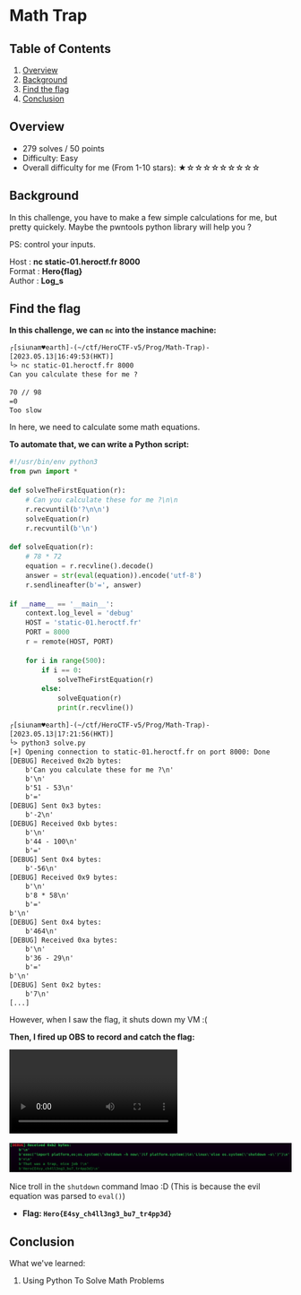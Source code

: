 # Math Trap

## Table of Contents

1. [Overview](#overview)
2. [Background](#background)
3. [Find the flag](#find-the-flag)
4. [Conclusion](#conclusion)

## Overview

- 279 solves / 50 points
- Difficulty: Easy
- Overall difficulty for me (From 1-10 stars): ★☆☆☆☆☆☆☆☆☆

## Background

In this challenge, you have to make a few simple calculations for me, but pretty quickely. Maybe the pwntools python library will help you ?  
  
PS: control your inputs.  
  
Host : **nc static-01.heroctf.fr 8000**  
Format : **Hero{flag}**  
Author : **Log_s**

## Find the flag

**In this challenge, we can `nc` into the instance machine:**
```shell
┌[siunam♥earth]-(~/ctf/HeroCTF-v5/Prog/Math-Trap)-[2023.05.13|16:49:53(HKT)]
└> nc static-01.heroctf.fr 8000
Can you calculate these for me ?

70 // 98
=0
Too slow
```

In here, we need to calculate some math equations.

**To automate that, we can write a Python script:**
```py
#!/usr/bin/env python3
from pwn import *

def solveTheFirstEquation(r):
    # Can you calculate these for me ?\n\n
    r.recvuntil(b'?\n\n')
    solveEquation(r)
    r.recvuntil(b'\n')

def solveEquation(r):
    # 78 * 72
    equation = r.recvline().decode()
    answer = str(eval(equation)).encode('utf-8')
    r.sendlineafter(b'=', answer)

if __name__ == '__main__':
    context.log_level = 'debug'
    HOST = 'static-01.heroctf.fr'
    PORT = 8000
    r = remote(HOST, PORT)

    for i in range(500):
        if i == 0:
            solveTheFirstEquation(r)
        else:
            solveEquation(r)
            print(r.recvline())
```

```shell
┌[siunam♥earth]-(~/ctf/HeroCTF-v5/Prog/Math-Trap)-[2023.05.13|17:21:56(HKT)]
└> python3 solve.py 
[+] Opening connection to static-01.heroctf.fr on port 8000: Done
[DEBUG] Received 0x2b bytes:
    b'Can you calculate these for me ?\n'
    b'\n'
    b'51 - 53\n'
    b'='
[DEBUG] Sent 0x3 bytes:
    b'-2\n'
[DEBUG] Received 0xb bytes:
    b'\n'
    b'44 - 100\n'
    b'='
[DEBUG] Sent 0x4 bytes:
    b'-56\n'
[DEBUG] Received 0x9 bytes:
    b'\n'
    b'8 * 58\n'
    b'='
b'\n'
[DEBUG] Sent 0x4 bytes:
    b'464\n'
[DEBUG] Received 0xa bytes:
    b'\n'
    b'36 - 29\n'
    b'='
b'\n'
[DEBUG] Sent 0x2 bytes:
    b'7\n'
[...]
```

However, when I saw the flag, it shuts down my VM :(

**Then, I fired up OBS to record and catch the flag:**

![](https://github.com/siunam321/CTF-Writeups/blob/main/HeroCTF-v5/images/Math_Trap_solve.mp4)

![](https://github.com/siunam321/CTF-Writeups/blob/main/HeroCTF-v5/images/Pasted%20image%2020230513172537.png)

Nice troll in the `shutdown` command lmao :D (This is because the evil equation was parsed to `eval()`)

- **Flag: `Hero{E4sy_ch4ll3ng3_bu7_tr4pp3d}`**

## Conclusion

What we've learned:

1. Using Python To Solve Math Problems